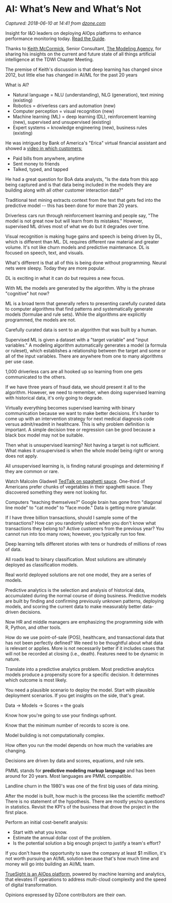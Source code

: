 # AI: What’s New and What’s Not

_Captured: 2018-06-10 at 14:41 from [dzone.com](https://dzone.com/articles/ai-whats-new-and-whats-not-new?edition=381204&utm_source=Daily%20Digest&utm_medium=email&utm_campaign=Daily%20Digest%202018-06-09)_

Insight for I&O leaders on deploying AIOps platforms to enhance performance monitoring today. [Read the Guide](https://dzone.com/go?i=260321&u=http%3A%2F%2Fwww.bmc.com%2Fforms%2Fgartner-market-guide-for-aiops-platforms-2017.html%3Fcid%3Dpt-PA_STA_All_FC_PT_Gartner_AIOps_Market_Guide_Dzone_Analyst_Report-AB-03-f-08232017%26cc%3Dpt%26elqcid%3D4114%26sfcid%3D7011O0000027wFd).

Thanks to [Keith McCormick](https://www.linkedin.com/in/keithmccormick/), Senior Consultant, [The Modeling Agency](https://the-modeling-agency.com/), for sharing his insights on the current and future state of all things artificial intelligence at the TDWI Chapter Meeting.

The premise of Keith's discussion is that deep learning has changed since 2012, but little else has changed in AI/ML for the past 20 years

What is AI?

  * Natural language = NLU (understanding), NLG (generation), text mining (existing)
  * Robotics = driverless cars and automation (new)
  * Computer perception = visual recognition (new)
  * Machine learning (ML) = deep learning (DL), reinforcement learning (new), supervised and unsupervised (existing)
  * Expert systems = knowledge engineering (new), business rules (existing)

He was intrigued by Bank of America's "Erica" virtual financial assistant and showed a [video in which customers:](https://promo.bankofamerica.com/Erica/she-is-here/)

  * Paid bills from anywhere, anytime
  * Sent money to friends
  * Talked, typed, and tapped

He had a great question for BoA data analysts, "Is the data from this app being captured and is that data being included in the models they are building along with all other customer interaction data?"

Traditional text mining extracts context from the text that gets fed into the predictive model -- this has been done for more than 20 years.

Driverless cars run through reinforcement learning and people say, "The model is not great now but will learn from its mistakes." However, supervised ML drives most of what we do but it degrades over time.

Visual recognition is making huge gains and speech is being driven by DL, which is different than ML. DL requires different raw material and greater volume. It's not like churn models and predictive maintenance. DL is focused on speech, text, and visuals.

What's different is that all of this is being done without programming. Neural nets were sleepy. Today they are more popular.

DL is exciting in what it can do but requires a new focus.

With ML the models are generated by the algorithm. Why is the phrase "cognitive" hot now?

ML is a broad term that generally refers to presenting carefully curated data to computer algorithms that find patterns and systematically generate models (formulae and rule sets). While the algorithms are explicitly programmed, the models are not.

Carefully curated data is sent to an algorithm that was built by a human.

Supervised ML is given a dataset with a "target variable" and "input variables." A modeling algorithm automatically generates a model (a formula or ruleset), which establishes a relationship between the target and some or all of the input variables. There are anywhere from one to many algorithms per use case.

1,000 driverless cars are all hooked up so learning from one gets communicated to the others.

If we have three years of fraud data, we should present it all to the algorithm. However, we need to remember, when doing supervised learning with historical data, it's only going to degrade.

Virtually everything becomes supervised learning with binary communication because we want to make better decisions. It's harder to come up with an intervention strategy for next medical diagnosis code versus admit/readmit in healthcare. This is why problem definition is important. A simple decision tree or regression can be good because a black box model may not be suitable.

Then what is unsupervised learning? Not having a target is not sufficient. What makes it unsupervised is when the whole model being right or wrong does not apply.

All unsupervised learning is, is finding natural groupings and determining if they are common or rare.

Watch Malcolm Gladwell [TedTalk on spaghetti sauce](https://www.ted.com/talks/malcolm_gladwell_on_spaghetti_sauce/transcript?language=en). One-third of Americans prefer chunks of vegetables in their spaghetti sauce. They discovered something they were not looking for.

Computers "teaching themselves?" Google brain has gone from "diagonal line mode" to "cat mode" to "face mode." Data is getting more granular.

If I have three billion transactions, should I sample some of the transactions? How can you randomly select when you don't know what transactions they belong to? Active customers from the previous year? You cannot run into too many rows; however, you typically run too few.

Deep learning tells different stories with tens or hundreds of millions of rows of data.

All roads lead to binary classification. Most solutions are ultimately deployed as classification models.

Real world deployed solutions are not one model, they are a series of models.

Predictive analytics is the selection and analysis of historical data, accumulated during the normal course of doing business. Predictive models are built by finding and confirming previously unknown patterns, deploying models, and scoring the current data to make measurably better data-driven decisions.

Now HR and middle managers are emphasizing the programming side with R, Python, and other tools.

How do we use point-of-sale (POS), healthcare, and transactional data that has not been perfectly defined? We need to be thoughtful about what data is relevant or applies. More is not necessarily better if it includes cases that will not be recorded at closing (i.e., death). Features need to be dynamic in nature.

Translate into a predictive analytics problem. Most predictive analytics models produce a propensity score for a specific decision. It determines which outcome is most likely.

You need a plausible scenario to deploy the model. Start with plausible deployment scenarios. If you get insights on the side, that's great.

Data -> Models -> Scores = the goals

Know how you're going to use your findings upfront.

Know that the minimum number of records to score is one.

Model building is not computationally complex.

How often you run the model depends on how much the variables are changing.

Decisions are driven by data and scores, equations, and rule sets.

PMML stands for **predictive modeling markup language** and has been around for 20 years. Most languages are PMML compatible.

Landline churn in the 1980's was one of the first big uses of data mining.

After the model is built, how much is the process like the scientific method? There is no statement of the hypothesis. There are mostly yes/no questions in statistics. Revisit the KPI's of the business that drove the project in the first place.

Perform an initial cost-benefit analysis:

  * Start with what you know.
  * Estimate the annual dollar cost of the problem.
  * Is the potential solution a big enough project to justify a team's effort?

If you don't have the opportunity to save the company at least $1 million, it's not worth pursuing an AI/ML solution because that's how much time and money will go into building an AI/ML team.

[TrueSight is an AIOps platform](https://dzone.com/go?i=247359&u=http%3A%2F%2Fwww.bmc.com%2Fit-solutions%2Ftruesight.html), powered by machine learning and analytics, that elevates IT operations to address multi-cloud complexity and the speed of digital transformation.

Opinions expressed by DZone contributors are their own.
